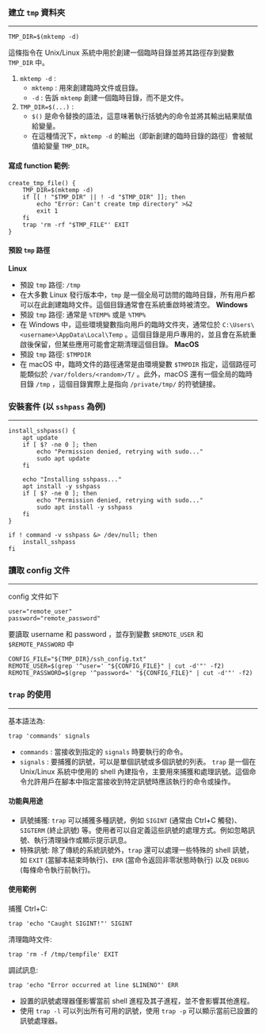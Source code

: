 
### 建立 `tmp` 資料夾
---
```shell
TMP_DIR=$(mktemp -d)
```
這條指令在 Unix/Linux 系統中用於創建一個臨時目錄並將其路徑存到變數 `TMP_DIR` 中。
1. `mktemp -d` : 
	- `mktemp` : 用來創建臨時文件或目錄。
	- `-d` : 告訴 `mktemp` 創建一個臨時目錄，而不是文件。
2. `TMP_DIR=$(...)` : 
	- `$()` 是命令替換的語法，這意味著執行括號內的命令並將其輸出結果賦值給變量。
	- 在這種情況下，`mktemp -d` 的輸出（即新創建的臨時目錄的路徑）會被賦值給變量 `TMP_DIR`。
#### 寫成 function 範例:
```shell
create_tmp_file() {
	TMP_DIR=$(mktemp -d)
	if [[ ! "$TMP_DIR" || ! -d "$TMP_DIR" ]]; then
		echo "Error: Can't create tmp directory" >&2
		exit 1
	fi
	trap 'rm -rf "$TMP_FILE"' EXIT
}
```
#### 預設 `tmp` 路徑
**Linux**
- 預設 `tmp` 路徑: `/tmp` 
- 在大多數 Linux 發行版本中，`tmp` 是一個全局可訪問的臨時目錄，所有用戶都可以在此創建臨時文件。這個目錄通常會在系統重啟時被清空。
**Windows**
- 預設 `tmp` 路徑: 通常是 `%TEMP%` 或是 `%TMP%` 
- 在 Windows 中，這些環境變數指向用戶的臨時文件夾，通常位於 `C:\Users\<username>\AppData\Local\Temp` 。這個目錄是用戶專用的，並且會在系統重啟後保留，但某些應用可能會定期清理這個目錄。
**MacOS**
- 預設 `tmp` 路徑: `$TMPDIR` 
- 在 macOS 中，臨時文件的路徑通常是由環境變數 `$TMPDIR` 指定，這個路徑可能類似於 `/var/folders/<random>/T/` 。此外，macOS 還有一個全局的臨時目錄 `/tmp` ，這個目錄實際上是指向 `/private/tmp/` 的符號鏈接。
### 安裝套件 (以 `sshpass` 為例)
---
```shell
install_sshpass() {
	apt update
	if [ $? -ne 0 ]; then
		echo "Permission denied, retrying with sudo..."
		sudo apt update
	fi

	echo "Installing sshpass..."
	apt install -y sshpass
	if [ $? -ne 0 ]; then
		echo "Permission denied, retrying with sudo..."
		sudo apt install -y sshpass
	fi
}

if ! command -v sshpass &> /dev/null; then
	install_sshpass
fi
```
### 讀取 config 文件
---
config 文件如下
```
user="remote_user"
password="remote_password"
```
要讀取 username 和 password ，並存到變數 `$REMOTE_USER` 和 `$REMOTE_PASSWORD` 中
```shell
CONFIG_FILE="${TMP_DIR}/ssh_config.txt"
REMOTE_USER=$(grep '^user=' "${CONFIG_FILE}" | cut -d'"' -f2)
REMOTE_PASSWORD=$(grep '^password=' "${CONFIG_FILE}" | cut -d'"' -f2)
```
### `trap` 的使用
---
基本語法為:
```shell
trap 'commands' signals
```
- `commands` : 當接收到指定的 `signals` 時要執行的命令。
- `signals` : 要捕獲的訊號，可以是單個訊號或多個訊號的列表。
`trap` 是一個在 Unix/Linux 系統中使用的 shell 內建指令，主要用來捕獲和處理訊號。這個命令允許用戶在腳本中指定當接收到特定訊號時應該執行的命令或操作。
#### 功能與用途
- 訊號捕獲: `trap` 可以捕獲多種訊號，例如 `SIGINT` (通常由 Ctrl+C 觸發)、`SIGTERM` (終止訊號) 等。使用者可以自定義這些訊號的處理方式。例如忽略訊號、執行清理操作或顯示提示訊息。
- 特殊訊號: 除了傳統的系統訊號外，`trap` 還可以處理一些特殊的 shell 訊號，如 `EXIT` (當腳本結束時執行)、`ERR` (當命令返回非零狀態時執行) 以及 `DEBUG` (每條命令執行前執行)。
#### 使用範例
捕獲 Ctrl+C:
```shell
trap 'echo "Caught SIGINT!"' SIGINT
```
清理臨時文件:
```shell
trap 'rm -f /tmp/tempfile' EXIT
```
調試訊息:
```shell
trap 'echo "Error occurred at line $LINENO"' ERR
```
- 設置的訊號處理器僅影響當前 shell 進程及其子進程，並不會影響其他進程。
- 使用 `trap -l` 可以列出所有可用的訊號，使用 `trap -p` 可以顯示當前已設置的訊號處理器。
